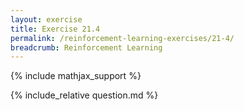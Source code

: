 ```yaml
---
layout: exercise
title: Exercise 21.4
permalink: /reinforcement-learning-exercises/21-4/
breadcrumb: Reinforcement Learning
---
```


{% include mathjax_support %}

<div><i class="arrow-up" data-chapter="reinforcement-learning-exercises" data-exercise="ex_4" data-rating="0"></i></div>
{% include_relative question.md %}
